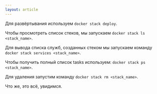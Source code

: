 ```yaml
---
layout: article
---
```


Для развёртывания используем `docker stack deploy`.

Чтобы просмотреть список стеков, мы запускаем `docker stack ls <stack_name>`.

Для вывода списка служб, созданных стеком мы запускаем команду `docker stack services <stack_name>`.

Чтобы получить полный список tasks используем: `docker stack ps <stack_name>`.

Для удаления запустим команду `docker stack rm <stack_name>`.

Что же, это всё, увидимся.
